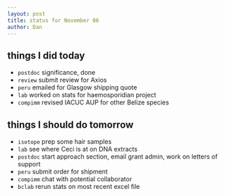 ```yaml
---
layout: post
title: status for November 06
author: Dan
---
```


## things I did today
* `postdoc` significance, done
* `review` submit review for Axios
* `peru` emailed for Glasgow shipping quote
* `lab` worked on stats for haemosporidian project
* `compimm` revised IACUC AUP for other Belize species

## things I should do tomorrow
* `isotope` prep some hair samples
* `lab` see where Ceci is at on DNA extracts
* `postdoc` start approach section, email grant admin, work on letters of support
* `peru` submit order for shipment
* `compimm` chat with potential collaborator
* `bclab` rerun stats on most recent excel file


<i class='fa fa-code' style='color:pink'> </i>
